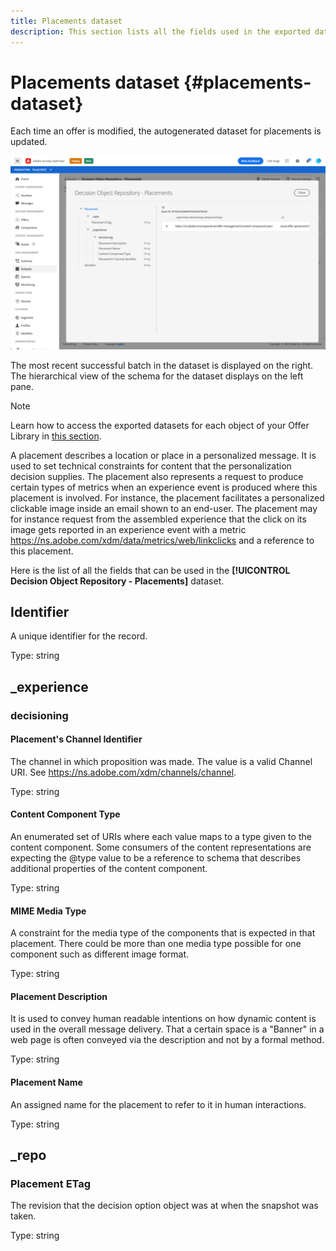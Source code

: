 ```yaml
---
title: Placements dataset
description: This section lists all the fields used in the exported dataset for placements.
---
```

# Placements dataset {#placements-dataset}

Each time an offer is modified, the autogenerated dataset for placements is updated.

![](../assets/dataset-placements.png)

The most recent successful batch in the dataset is displayed on the right. The hierarchical view of the schema for the dataset displays on the left pane.

>[!NOTE]
>
>Learn how to access the exported datasets for each object of your Offer Library in [this section](../export-catalog/access-dataset.md).

A placement describes a location or place in a personalized message. It is used to set technical constraints for content that the personalization decision supplies. The placement also represents a request to produce certain types of metrics when an experience event is produced where this placement is involved. For instance, the placement facilitates a personalized clickable image inside an email shown to an end-user. The placement may for instance request from the assembled experience that the click on its image gets reported in an experience event with a metric https://ns.adobe.com/xdm/data/metrics/web/linkclicks and a reference to this placement.

Here is the list of all the fields that can be used in the **[!UICONTROL Decision Object Repository - Placements]** dataset.
    
## Identifier
    
A unique identifier for the record.

Type: string

## _experience

### decisioning

#### Placement's Channel Identifier

The channel in which proposition was made. The value is a valid Channel URI. See https://ns.adobe.com/xdm/channels/channel.

Type: string

#### Content Component Type

An enumerated set of URIs where each value maps to a type given to the content component. Some consumers of the content representations are expecting the @type value to be a reference to schema that describes additional properties of the content component.

Type: string

#### MIME Media Type

A constraint for the media type of the components that is expected in that placement. There could be more than one media type possible for one component such as different image format.

Type: string

#### Placement Description

It is used to convey human readable intentions on how dynamic content is used in the overall message delivery. That a certain space is a \"Banner\" in a web page is often conveyed via the description and not by a formal method.

Type: string

#### Placement Name

An assigned name for the placement to refer to it in human interactions.

Type: string

## _repo
    
### Placement ETag

The revision that the decision option object was at when the snapshot was taken.

Type: string
